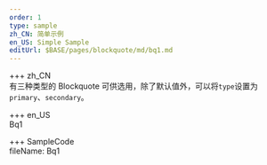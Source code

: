 ```yaml
---
order: 1
type: sample
zh_CN: 简单示例
en_US: Simple Sample
editUrl: $BASE/pages/blockquote/md/bq1.md
---
```


+++ zh_CN  
有三种类型的 Blockquote 可供选用，除了默认值外，可以将<Code>type</Code>设置为<Code>primary</Code>、<Code>secondary</Code>。

+++ en_US  
Bq1

+++ SampleCode  
fileName: Bq1
